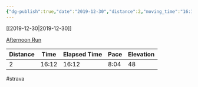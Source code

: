 ```yaml
---
{"dg-publish":true,"date":"2019-12-30","distance":2,"moving_time":"16:12","elapsed_time":"16:12","pace":"8:04","total_elevation_gain":48,"url":"https://www.strava.com/activities/2974342704","permalink":"/01-personal/strava/2019-12-30-afternoon-run/","dgPassFrontmatter":true}
---
```



[[2019-12-30\|2019-12-30]]

[Afternoon Run](https://www.strava.com/activities/2974342704)

| Distance | Time  | Elapsed Time | Pace | Elevation |
| -------- | ----- | ------------ | ---- | --------- |
| 2        | 16:12 | 16:12        | 8:04 | 48        |




#strava
